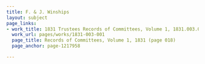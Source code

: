 ```yaml
---
title: F. & J. Winships
layout: subject
page_links:
- work_title: 1831 Trustees Records of Committees, Volume 1, 1831.003.001
  work_url: pages/works/1831-003-001
  page_title: Records of Committees, Volume 1, 1831 (page 018)
  page_anchor: page-1217958

---
```

